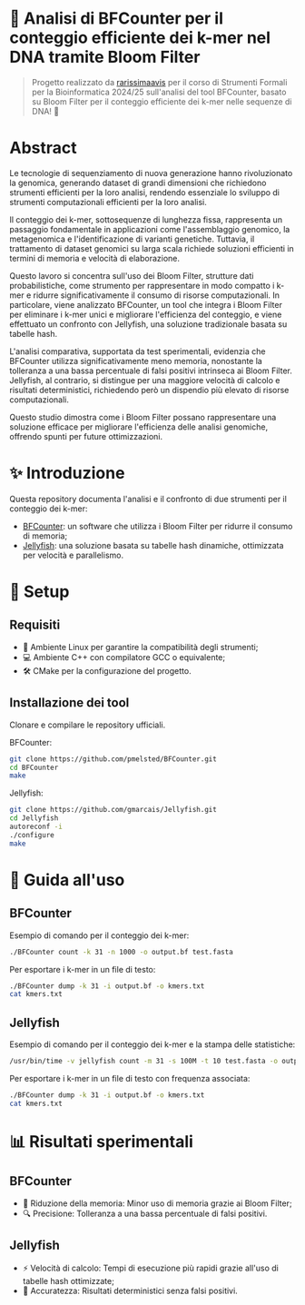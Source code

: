 # 🌷 Analisi di BFCounter per il conteggio efficiente dei k-mer nel DNA tramite Bloom Filter
> Progetto realizzato da [rarissimaavis](https://github.com/rarissimaavis) per il corso di Strumenti Formali per la Bioinformatica 2024/25 sull'analisi del tool BFCounter, basato su Bloom Filter per il conteggio efficiente dei k-mer nelle sequenze di DNA! 🧬

# Abstract
Le tecnologie di sequenziamento di nuova generazione hanno rivoluzionato la genomica, generando dataset di grandi dimensioni che richiedono strumenti efficienti per la loro analisi, rendendo essenziale lo sviluppo di strumenti computazionali efficienti per la loro analisi.

Il conteggio dei k-mer, sottosequenze di lunghezza fissa, rappresenta un passaggio fondamentale in applicazioni come l'assemblaggio genomico, la metagenomica e l'identificazione di varianti genetiche. Tuttavia, il trattamento di dataset genomici su larga scala richiede soluzioni efficienti in termini di memoria e velocità di elaborazione.

Questo lavoro si concentra sull'uso dei Bloom Filter, strutture dati probabilistiche, come strumento per rappresentare in modo compatto i k-mer e ridurre significativamente il consumo di risorse computazionali. In particolare, viene analizzato BFCounter, un tool che integra i Bloom Filter per eliminare i k-mer unici e migliorare l'efficienza del conteggio, e viene effettuato un confronto con Jellyfish, una soluzione tradizionale basata su tabelle hash.

L'analisi comparativa, supportata da test sperimentali, evidenzia che BFCounter utilizza significativamente meno memoria, nonostante la tolleranza a una bassa percentuale di falsi positivi intrinseca ai Bloom Filter. Jellyfish, al contrario, si distingue per una maggiore velocità di calcolo e risultati deterministici, richiedendo però un dispendio più elevato di risorse computazionali.

Questo studio dimostra come i Bloom Filter possano rappresentare una soluzione efficace per migliorare l'efficienza delle analisi genomiche, offrendo spunti per future ottimizzazioni.

# ✨ Introduzione
Questa repository documenta l'analisi e il confronto di due strumenti per il conteggio dei k-mer:

- [BFCounter](https://github.com/pmelsted/BFCounter): un software che utilizza i Bloom Filter per ridurre il consumo di memoria;
- [Jellyfish](https://github.com/gmarcais/Jellyfish/tree/master): una soluzione basata su tabelle hash dinamiche, ottimizzata per velocità e parallelismo.

# 🔧 Setup

## Requisiti
- 🐧 Ambiente Linux per garantire la compatibilità degli strumenti;
- 💻 Ambiente C++ con compilatore GCC o equivalente;
- 🛠️ CMake per la configurazione del progetto.

## Installazione dei tool
Clonare e compilare le repository ufficiali.

BFCounter:
```bash
git clone https://github.com/pmelsted/BFCounter.git
cd BFCounter
make
```

Jellyfish:
```bash
git clone https://github.com/gmarcais/Jellyfish.git
cd Jellyfish
autoreconf -i
./configure
make
```

# 🚀 Guida all'uso

## BFCounter

Esempio di comando per il conteggio dei k-mer:
```bash
./BFCounter count -k 31 -n 1000 -o output.bf test.fasta
```

Per esportare i k-mer in un file di testo:
```bash
./BFCounter dump -k 31 -i output.bf -o kmers.txt
cat kmers.txt
```

## Jellyfish

Esempio di comando per il conteggio dei k-mer e la stampa delle statistiche:
```bash
/usr/bin/time -v jellyfish count -m 31 -s 100M -t 10 test.fasta -o output.jf
```

Per esportare i k-mer in un file di testo con frequenza associata:
```bash
./BFCounter dump -k 31 -i output.bf -o kmers.txt
cat kmers.txt
```

# 📊 Risultati sperimentali

## BFCounter

- 🧠 Riduzione della memoria: Minor uso di memoria grazie ai Bloom Filter;
- 🔍 Precisione: Tolleranza a una bassa percentuale di falsi positivi.

## Jellyfish

- ⚡ Velocità di calcolo: Tempi di esecuzione più rapidi grazie all'uso di tabelle hash ottimizzate;
- 🎯 Accuratezza: Risultati deterministici senza falsi positivi.
